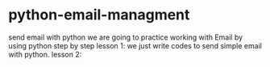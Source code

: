 # python-email-managment
send email with python 
we are going to practice working with Email by using python step by step
lesson 1:  we just write codes to send simple email with python.
lesson 2:  
